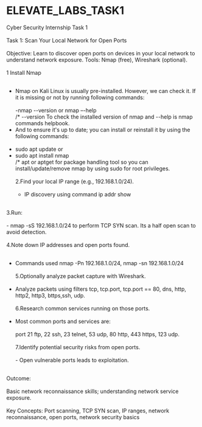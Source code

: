 # ELEVATE_LABS_TASK1
Cyber Security Internship Task 1 
<br></br> Task 1: Scan Your Local Network for Open Ports <br> </br> Objective: Learn to discover open ports on devices in your local network to understand network exposure. Tools: Nmap (free), Wireshark (optional).
<br> </br>
1 Install Nmap <br></br>
 - Nmap on Kali Linux is usually pre-installed. However, we can check it. If it is missing or not by running following commands: <br>   </br> 
 -nmap --version or nmap –-help                </br>   /* --version To check the installed version of nmap  and --help is nmap commands helpbook.</br>  
- And to ensure it's up to date; you can install or reinstall it by using the following commands:
<br>  </br>
- sudo apt update     or      
- sudo apt install nmap                     </br>    /* apt or aptget for package handling tool so you can install/update/remove nmap by using sudo for root privileges.
<br></br> 2.Find your local IP range (e.g., 192.168.1.0/24). <br></br> 
  - IP discovery using command ip addr show <br></br> 

3.Run:  <br></br> - nmap -sS 192.168.1.0/24 to perform TCP SYN scan. Its a half open scan to avoid detection. <br></br>
4.Note down IP addresses and open ports found. <br></br> 
 - Commands used nmap -Pn 192.168.1.0/24, nmap -sn 192.168.1.0/24  <br></br>
5.Optionally analyze packet capture with Wireshark. <br></br>
 - Analyze packets using filters tcp, tcp.port, tcp.port == 80, dns, http, http2, http3, bttps,ssh, udp.  <br></br>
6.Research common services running on those ports. <br></br> 
- Most common ports and services are:  <br></br> port 21 ftp, 22 ssh, 23 telnet, 53 udp, 80 http, 443 https, 123 udp.  <br></br>
7.Identify potential security risks from open ports.<br></br> - Open vulnerable ports leads to exploitation. <br></br>

Outcome: <br> </br> Basic network reconnaissance skills; understanding network service exposure.  <br></br>
Key Concepts: Port scanning, TCP SYN scan, IP ranges, network reconnaissance, open ports, network security basics

 

